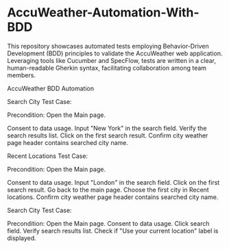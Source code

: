# AccuWeather-Automation-With-BDD
This repository showcases automated tests employing Behavior-Driven Development (BDD) principles to validate the AccuWeather web application. Leveraging tools like Cucumber and SpecFlow, tests are written in a clear, human-readable Gherkin syntax, facilitating collaboration among team members.

AccuWeather BDD Automation

Search City Test Case:

Precondition: Open the Main page.

Consent to data usage.
Input "New York" in the search field. 
Verify the search results list.
Click on the first search result.
Confirm city weather page header contains searched city name.

Recent Locations Test Case:

Precondition: Open the Main page.

Consent to data usage.
Input "London" in the search field. 
Click on the first search result.
Go back to the main page.
Choose the first city in Recent locations.
Confirm city weather page header contains searched city name.

Search City Test Case:

Precondition: Open the Main page.
Consent to data usage.
Click search field. Verify search results list. 
Check if "Use your current location" label is displayed.
